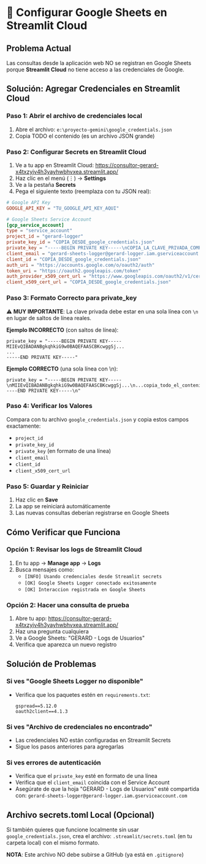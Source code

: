 # 🔧 Configurar Google Sheets en Streamlit Cloud

## Problema Actual
Las consultas desde la aplicación web NO se registran en Google Sheets porque **Streamlit Cloud** no tiene acceso a las credenciales de Google.

## Solución: Agregar Credenciales en Streamlit Cloud

### Paso 1: Abrir el archivo de credenciales local
1. Abre el archivo: `e:\proyecto-gemini\google_credentials.json`
2. Copia TODO el contenido (es un archivo JSON grande)

### Paso 2: Configurar Secrets en Streamlit Cloud
1. Ve a tu app en Streamlit Cloud: https://consultor-gerard-x4txzyjv4h3yayhwbhvxea.streamlit.app/
2. Haz clic en el menú (⋮) → **Settings**
3. Ve a la pestaña **Secrets**
4. Pega el siguiente texto (reemplaza con tu JSON real):

```toml
# Google API Key
GOOGLE_API_KEY = "TU_GOOGLE_API_KEY_AQUI"

# Google Sheets Service Account
[gcp_service_account]
type = "service_account"
project_id = "gerard-logger"
private_key_id = "COPIA_DESDE_google_credentials.json"
private_key = "-----BEGIN PRIVATE KEY-----\nCOPIA_LA_CLAVE_PRIVADA_COMPLETA\n-----END PRIVATE KEY-----\n"
client_email = "gerard-sheets-logger@gerard-logger.iam.gserviceaccount.com"
client_id = "COPIA_DESDE_google_credentials.json"
auth_uri = "https://accounts.google.com/o/oauth2/auth"
token_uri = "https://oauth2.googleapis.com/token"
auth_provider_x509_cert_url = "https://www.googleapis.com/oauth2/v1/certs"
client_x509_cert_url = "COPIA_DESDE_google_credentials.json"
```

### Paso 3: Formato Correcto para private_key
⚠️ **MUY IMPORTANTE**: La clave privada debe estar en una sola línea con `\n` en lugar de saltos de línea reales.

**Ejemplo INCORRECTO** (con saltos de línea):
```
private_key = "-----BEGIN PRIVATE KEY-----
MIIEvQIBADANBgkqhkiG9w0BAQEFAASCBKcwggSj...
...
-----END PRIVATE KEY-----"
```

**Ejemplo CORRECTO** (una sola línea con \n):
```
private_key = "-----BEGIN PRIVATE KEY-----\nMIIEvQIBADANBgkqhkiG9w0BAQEFAASCBKcwggSj...\n...copia_todo_el_contenido...\n-----END PRIVATE KEY-----\n"
```

### Paso 4: Verificar los Valores
Compara con tu archivo `google_credentials.json` y copia estos campos exactamente:
- `project_id`
- `private_key_id`
- `private_key` (en formato de una línea)
- `client_email`
- `client_id`
- `client_x509_cert_url`

### Paso 5: Guardar y Reiniciar
1. Haz clic en **Save**
2. La app se reiniciará automáticamente
3. Las nuevas consultas deberían registrarse en Google Sheets

## Cómo Verificar que Funciona

### Opción 1: Revisar los logs de Streamlit Cloud
1. En tu app → **Manage app** → **Logs**
2. Busca mensajes como:
   - `[INFO] Usando credenciales desde Streamlit secrets`
   - `[OK] Google Sheets Logger conectado exitosamente`
   - `[OK] Interaccion registrada en Google Sheets`

### Opción 2: Hacer una consulta de prueba
1. Abre tu app: https://consultor-gerard-x4txzyjv4h3yayhwbhvxea.streamlit.app/
2. Haz una pregunta cualquiera
3. Ve a Google Sheets: "GERARD - Logs de Usuarios"
4. Verifica que aparezca un nuevo registro

## Solución de Problemas

### Si ves "Google Sheets Logger no disponible"
- Verifica que los paquetes estén en `requirements.txt`:
  ```
  gspread==5.12.0
  oauth2client==4.1.3
  ```

### Si ves "Archivo de credenciales no encontrado"
- Las credenciales NO están configuradas en Streamlit Secrets
- Sigue los pasos anteriores para agregarlas

### Si ves errores de autenticación
- Verifica que el `private_key` esté en formato de una línea
- Verifica que el `client_email` coincida con el Service Account
- Asegúrate de que la hoja "GERARD - Logs de Usuarios" esté compartida con:
  `gerard-sheets-logger@gerard-logger.iam.gserviceaccount.com`

## Archivo secrets.toml Local (Opcional)

Si también quieres que funcione localmente sin usar `google_credentials.json`, crea el archivo:
`.streamlit/secrets.toml` (en tu carpeta local) con el mismo formato.

**NOTA**: Este archivo NO debe subirse a GitHub (ya está en `.gitignore`)
